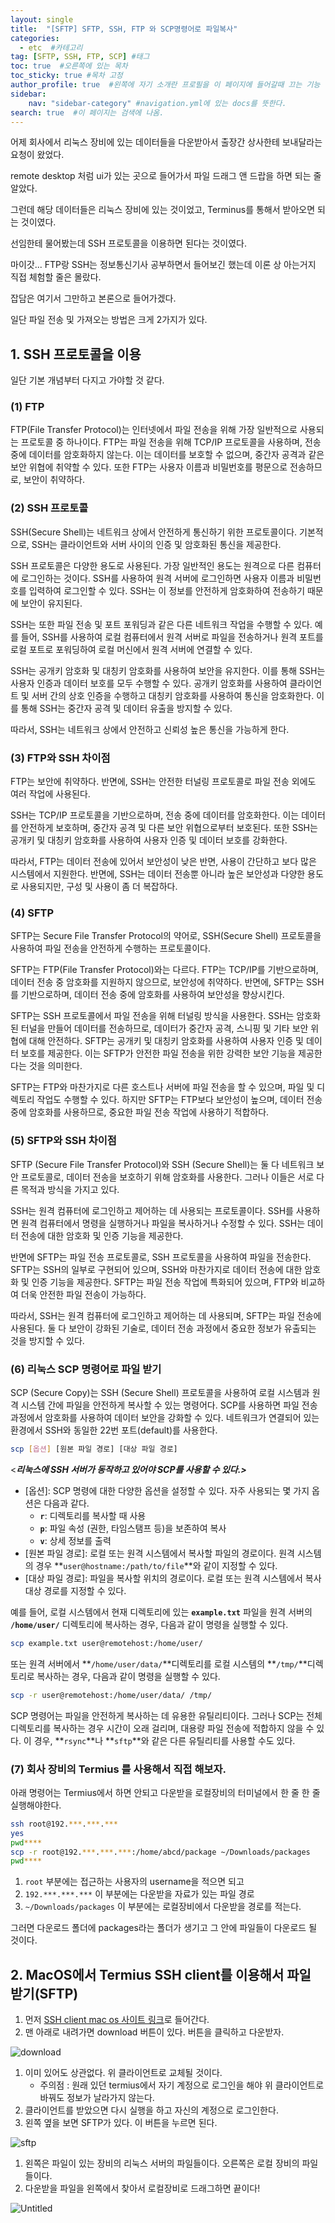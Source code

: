 ```yaml
---
layout: single
title:  "[SFTP] SFTP, SSH, FTP 와 SCP명령어로 파일복사"
categories: 
  - etc  #카테고리
tag: [SFTP, SSH, FTP, SCP] #태그
toc: true  #오른쪽에 있는 목차
toc_sticky: true #목차 고정
author_profile: true  #왼쪽에 자기 소개란 프로필을 이 페이지에 들어갈때 끄는 기능
sidebar:
    nav: "sidebar-category" #navigation.yml에 있는 docs를 뜻한다.
search: true  #이 페이지는 검색에 나옴.
---
```


어제 회사에서 리눅스 장비에 있는 데이터들을 다운받아서 출장간 상사한테 보내달라는 요청이 왔었다.

remote desktop 처럼 ui가 있는 곳으로 들어가서 파일 드래그 앤 드랍을 하면 되는 줄 알았다.

그런데 해당 데이터들은 리눅스 장비에 있는 것이었고, Terminus를 통해서 받아오면 되는 것이였다.

선임한테 물어봤는데 SSH 프로토콜을 이용하면 된다는 것이였다.

마이갓... FTP랑 SSH는 정보통신기사 공부하면서 들어보긴 했는데 이론 상 아는거지 직접 체험할 줄은 몰랐다.

잡담은 여기서 그만하고 본론으로 들어가겠다.

일단 파일 전송 및 가져오는 방법은 크게 2가지가 있다. 

## 1.  SSH 프로토콜을 이용
일단 기본 개념부터 다지고 가야할 것 같다.

### (1) FTP

FTP(File Transfer Protocol)는 인터넷에서 파일 전송을 위해 가장 일반적으로 사용되는 프로토콜 중 하나이다. FTP는 파일 전송을 위해 TCP/IP 프로토콜을 사용하며, 전송 중에 데이터를 암호화하지 않는다. 이는 데이터를 보호할 수 없으며, 중간자 공격과 같은 보안 위협에 취약할 수 있다. 또한 FTP는 사용자 이름과 비밀번호를 평문으로 전송하므로, 보안이 취약하다.

### (2) SSH 프로토콜

SSH(Secure Shell)는 네트워크 상에서 안전하게 통신하기 위한 프로토콜이다. 기본적으로, SSH는 클라이언트와 서버 사이의 인증 및 암호화된 통신을 제공한다.

SSH 프로토콜은 다양한 용도로 사용된다. 가장 일반적인 용도는 원격으로 다른 컴퓨터에 로그인하는 것이다. SSH를 사용하여 원격 서버에 로그인하면 사용자 이름과 비밀번호를 입력하여 로그인할 수 있다. SSH는 이 정보를 안전하게 암호화하여 전송하기 때문에 보안이 유지된다.

SSH는 또한 파일 전송 및 포트 포워딩과 같은 다른 네트워크 작업을 수행할 수 있다. 예를 들어, SSH를 사용하여 로컬 컴퓨터에서 원격 서버로 파일을 전송하거나 원격 포트를 로컬 포트로 포워딩하여 로컬 머신에서 원격 서버에 연결할 수 있다.

SSH는 공개키 암호화 및 대칭키 암호화를 사용하여 보안을 유지한다. 이를 통해 SSH는 사용자 인증과 데이터 보호를 모두 수행할 수 있다. 공개키 암호화를 사용하여 클라이언트 및 서버 간의 상호 인증을 수행하고 대칭키 암호화를 사용하여 통신을 암호화한다. 이를 통해 SSH는 중간자 공격 및 데이터 유출을 방지할 수 있다.

따라서, SSH는 네트워크 상에서 안전하고 신뢰성 높은 통신을 가능하게 한다.

### (3) FTP와 SSH 차이점

FTP는 보안에 취약하다. 반면에, SSH는 안전한 터널링 프로토콜로 파일 전송 외에도 여러 작업에 사용된다. 

SSH는 TCP/IP 프로토콜을 기반으로하며, 전송 중에 데이터를 암호화한다. 이는 데이터를 안전하게 보호하며, 중간자 공격 및 다른 보안 위협으로부터 보호된다. 또한 SSH는 공개키 및 대칭키 암호화를 사용하여 사용자 인증 및 데이터 보호를 강화한다.

따라서, FTP는 데이터 전송에 있어서 보안성이 낮은 반면, 사용이 간단하고 보다 많은 시스템에서 지원한다. 반면에, SSH는 데이터 전송뿐 아니라 높은 보안성과 다양한 용도로 사용되지만, 구성 및 사용이 좀 더 복잡하다.

### (4) SFTP

SFTP는 Secure File Transfer Protocol의 약어로, SSH(Secure Shell) 프로토콜을 사용하여 파일 전송을 안전하게 수행하는 프로토콜이다.

SFTP는 FTP(File Transfer Protocol)와는 다르다. FTP는 TCP/IP를 기반으로하며, 데이터 전송 중 암호화를 지원하지 않으므로, 보안성에 취약하다. 반면에, SFTP는 SSH를 기반으로하며, 데이터 전송 중에 암호화를 사용하여 보안성을 향상시킨다.

SFTP는 SSH 프로토콜에서 파일 전송을 위해 터널링 방식을 사용한다. SSH는 암호화된 터널을 만들어 데이터를 전송하므로, 데이터가 중간자 공격, 스니핑 및 기타 보안 위협에 대해 안전하다. SFTP는 공개키 및 대칭키 암호화를 사용하여 사용자 인증 및 데이터 보호를 제공한다. 이는 SFTP가 안전한 파일 전송을 위한 강력한 보안 기능을 제공한다는 것을 의미한다.

SFTP는 FTP와 마찬가지로 다른 호스트나 서버에 파일 전송을 할 수 있으며, 파일 및 디렉토리 작업도 수행할 수 있다. 하지만 SFTP는 FTP보다 보안성이 높으며, 데이터 전송 중에 암호화를 사용하므로, 중요한 파일 전송 작업에 사용하기 적합하다.

### (5) SFTP와 SSH 차이점

SFTP (Secure File Transfer Protocol)와 SSH (Secure Shell)는 둘 다 네트워크 보안 프로토콜로, 데이터 전송을 보호하기 위해 암호화를 사용한다. 그러나 이들은 서로 다른 목적과 방식을 가지고 있다.

SSH는 원격 컴퓨터에 로그인하고 제어하는 데 사용되는 프로토콜이다. SSH를 사용하면 원격 컴퓨터에서 명령을 실행하거나 파일을 복사하거나 수정할 수 있다. SSH는 데이터 전송에 대한 암호화 및 인증 기능을 제공한다.

반면에 SFTP는 파일 전송 프로토콜로, SSH 프로토콜을 사용하여 파일을 전송한다. SFTP는 SSH의 일부로 구현되어 있으며, SSH와 마찬가지로 데이터 전송에 대한 암호화 및 인증 기능을 제공한다. SFTP는 파일 전송 작업에 특화되어 있으며, FTP와 비교하여 더욱 안전한 파일 전송이 가능하다.

따라서, SSH는 원격 컴퓨터에 로그인하고 제어하는 데 사용되며, SFTP는 파일 전송에 사용된다. 둘 다 보안이 강화된 기술로, 데이터 전송 과정에서 중요한 정보가 유출되는 것을 방지할 수 있다.

### (6) 리눅스 SCP 명령어로 파일 받기

SCP (Secure Copy)는 SSH (Secure Shell) 프로토콜을 사용하여 로컬 시스템과 원격 시스템 간에 파일을 안전하게 복사할 수 있는 명령어다. SCP를 사용하면 파일 전송 과정에서 암호화를 사용하여 데이터 보안을 강화할 수 있다. 네트워크가 연결되어 있는 환경에서 SSH와 동일한 22번 포트(default)를 사용한다.

```bash
scp [옵션] [원본 파일 경로] [대상 파일 경로]
```

<***리눅스에 SSH 서버가 동작하고 있어야 SCP를 사용할 수 있다.>***

- [옵션]: SCP 명령에 대한 다양한 옵션을 설정할 수 있다. 자주 사용되는 몇 가지 옵션은 다음과 같다.
    - **`r`**: 디렉토리를 복사할 때 사용
    - **`p`**: 파일 속성 (권한, 타임스탬프 등)을 보존하여 복사
    - **`v`**: 상세 정보를 출력
- [원본 파일 경로]: 로컬 또는 원격 시스템에서 복사할 파일의 경로이다. 원격 시스템의 경우 **`user@hostname:/path/to/file`**와 같이 지정할 수 있다.
- [대상 파일 경로]: 파일을 복사할 위치의 경로이다. 로컬 또는 원격 시스템에서 복사 대상 경로를 지정할 수 있다.

예를 들어, 로컬 시스템에서 현재 디렉토리에 있는 **`example.txt`** 파일을 원격 서버의 **`/home/user/`**
 디렉토리에 복사하는 경우, 다음과 같이 명령을 실행할 수 있다.

```bash
scp example.txt user@remotehost:/home/user/
```

또는 원격 서버에서 **`/home/user/data/`**디렉토리를 로컬 시스템의 **`/tmp/`**디렉토리로 복사하는 경우, 다음과 같이 명령을 실행할 수 있다. 

```bash
scp -r user@remotehost:/home/user/data/ /tmp/
```

SCP 명령어는 파일을 안전하게 복사하는 데 유용한 유틸리티이다. 그러나 SCP는 전체 디렉토리를 복사하는 경우 시간이 오래 걸리며, 대용량 파일 전송에 적합하지 않을 수 있다. 이 경우, **`rsync`**나 **`sftp`**와 같은 다른 유틸리티를 사용할 수도 있다.

### (7) 회사 장비의 Termius 를 사용해서 직접 해보자. 

아래 명령어는 Termius에서 하면 안되고 다운받을 로컬장비의 터미널에서 한 줄 한 줄 실행해야한다.

```bash
ssh root@192.***.***.***
yes
pwd****
scp -r root@192.***.***.***:/home/abcd/package ~/Downloads/packages
pwd****
```
1. `root` 부분에는 접근하는 사용자의 username을 적으면 되고 
2. `192.***.***.***` 이 부분에는 다운받을 자료가 있는 파일 경로
3. `~/Downloads/packages` 이 부분에는 로컬장비에서 다운받을 경로를 적는다.

그러면 다운로드 폴더에 packages라는 폴더가 생기고 그 안에 파일들이 다운로드 될 것이다.



## 2. MacOS에서 Termius SSH client를 이용해서 파일 받기(SFTP)

1. 먼저 [SSH client mac os 사이트 링크](https://termius.com/free-ssh-client-for-mac-os)로 들어간다. 
2. 맨 아래로 내려가면 download 버튼이 있다. 버튼을 클릭하고 다운받자.

![download](/assets/images/2023/02/21/termiusDownload.png)

1. 이미 있어도 상관없다. 위 클라이언트로 교체될 것이다.
    - 주의점 : 원래 있던 termius에서 자기 계정으로 로그인을 해야 위 클라이언트로 바꿔도 정보가 날라가지 않는다. 
2. 클라이언트를 받았으면 다시 실행을 하고 자신의 계정으로 로그인한다. 
3. 왼쪽 옆을 보면 SFTP가 있다. 이 버튼을 누르면 된다.

![sftp](/assets/images/2023/02/21/sftp.png)

1. 왼쪽은 파일이 있는 장비의 리눅스 서버의 파일들이다. 오른쪽은 로컬 장비의 파일들이다. 
2. 다운받을 파일을 왼쪽에서 찾아서 로컬장비로 드래그하면 끝이다!

![Untitled](/assets/images/2023/02/21/file.png)